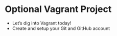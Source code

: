 # Optional Vagrant Project
* Let’s dig into Vagrant today!
* Create and setup your Git and GitHub account
